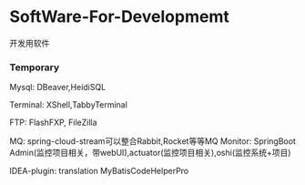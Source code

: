# SoftWare-For-Developmemt
开发用软件
### Temporary
Mysql:
DBeaver,HeidiSQL

Terminal:
XShell,TabbyTerminal

FTP:
FlashFXP, FileZilla

MQ:
spring-cloud-stream可以整合Rabbit,Rocket等等MQ
Monitor:
SpringBoot Admin(监控项目相关，带webUI),actuator(监控项目相关),oshi(监控系统+项目)

IDEA-plugin:
translation
MyBatisCodeHelperPro
